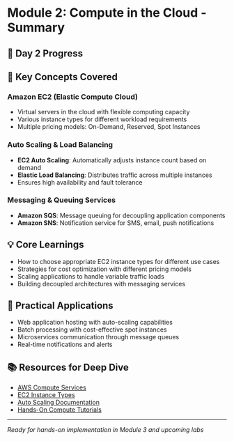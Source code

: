 # Module 2: Compute in the Cloud - Summary

## 📅 Day 2 Progress
<!-- **Date**: 16/102025   -->
<!-- **Status**: Completed   -->
<!-- **Next Module**: Module 3 - Exploring Compute Services -->

## 🎯 Key Concepts Covered

### Amazon EC2 (Elastic Compute Cloud)
- Virtual servers in the cloud with flexible computing capacity
- Various instance types for different workload requirements
- Multiple pricing models: On-Demand, Reserved, Spot Instances

### Auto Scaling & Load Balancing
- **EC2 Auto Scaling**: Automatically adjusts instance count based on demand
- **Elastic Load Balancing**: Distributes traffic across multiple instances
- Ensures high availability and fault tolerance

### Messaging & Queuing Services
- **Amazon SQS**: Message queuing for decoupling application components
- **Amazon SNS**: Notification service for SMS, email, push notifications

## 💡 Core Learnings
- How to choose appropriate EC2 instance types for different use cases
- Strategies for cost optimization with different pricing models
- Scaling applications to handle variable traffic loads
- Building decoupled architectures with messaging services

## 🚀 Practical Applications
- Web application hosting with auto-scaling capabilities
- Batch processing with cost-effective spot instances
- Microservices communication through message queues
- Real-time notifications and alerts

## 📚 Resources for Deep Dive
- [AWS Compute Services](https://aws.amazon.com/products/compute/)
- [EC2 Instance Types](https://aws.amazon.com/ec2/instance-types/)
- [Auto Scaling Documentation](https://aws.amazon.com/ec2/autoscaling/)
- [Hands-On Compute Tutorials](https://aws.amazon.com/getting-started/hands-on/?awsf.getting-started-category=category%23compute)

---

*Ready for hands-on implementation in Module 3 and upcoming labs*